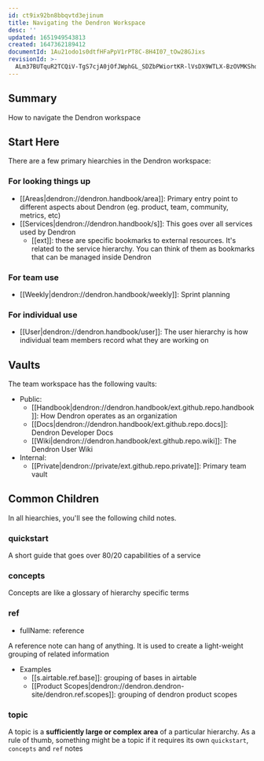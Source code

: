 ```yaml
---
id: ct9ix92bn8bbqvtd3ejinum
title: Navigating the Dendron Workspace
desc: ''
updated: 1651949543813
created: 1647362189412
documentId: 1Au21odo1s0dtfHFaPpV1rPT8C-8H4I07_tOw28GJixs
revisionId: >-
  ALm37BUTquR2TCQiV-TgS7cjA0jOfJWphGL_SDZbPWiortKR-lVsDX9WTLX-BzOVMKShqROfYCGW6kc2lyupeA
---
```


## Summary
How to navigate the Dendron workspace

## Start Here

There are a few primary hiearchies in the Dendron workspace:

### For looking things up
- [[Areas|dendron://dendron.handbook/area]]: Primary entry point to different aspects about Dendron (eg. product, team, community, metrics, etc)
- [[Services|dendron://dendron.handbook/s]]: This goes over all services used by Dendron
    - [[ext]]: these are specific bookmarks to external resources. It's related to the service hierarchy. You can think of them as bookmarks that can be managed inside Dendron

### For team use
- [[Weekly|dendron://dendron.handbook/weekly]]: Sprint planning

### For individual use
- [[User|dendron://dendron.handbook/user]]: The user hierarchy is how individual team members record what they are working on

## Vaults

The team workspace has the following vaults:
- Public:
  - [[Handbook|dendron://dendron.handbook/ext.github.repo.handbook]]: How Dendron operates as an organization
  - [[Docs|dendron://dendron.handbook/ext.github.repo.docs]]: Dendron Developer Docs
  - [[Wiki|dendron://dendron.handbook/ext.github.repo.wiki]]: The Dendron User Wiki
- Internal:
  - [[Private|dendron://private/ext.github.repo.private]]: Primary team vault

## Common Children

In all hiearchies, you'll see the following child notes. 

### quickstart

A short guide that goes over 80/20 capabilities of a service

### concepts

Concepts are like a glossary of hierarchy specific terms

### ref
- fullName: reference

A reference note can hang of anything. It is used to create a light-weight grouping of related information

- Examples
    - [[s.airtable.ref.base]]: grouping of bases in airtable 
    - [[Product Scopes|dendron://dendron.dendron-site/dendron.ref.scopes]]: grouping of dendron product scopes

### topic

A topic is a **sufficiently large or complex area** of a particular hierarchy.  As a rule of thumb, something might be a topic if it requires its own `quickstart`, `concepts` and `ref` notes
